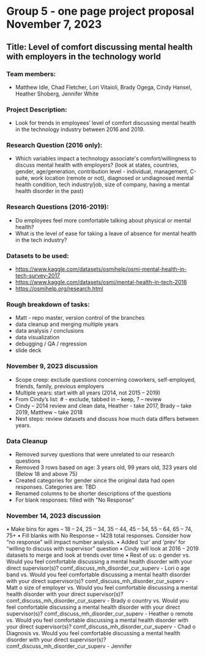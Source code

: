 # Group 5 - one page project proposal November 7, 2023
## Title: Level of comfort discussing mental health with employers in the technology world
### Team members: 
- Matthew Idle, Chad Fletcher, Lori Vitaioli, Brady Ogega, Cindy Hansel, Heather Shoberg, Jennifer White
### Project Description: 
- Look for trends in employees’ level of comfort discussing mental health in the technology industry between 2016 and 2019.

### Research Question (2016 only):
- Which variables impact a technology associate's comfort/willingness to discuss mental health with employers? (look at states, countries, gender, age/generation, contribution level - individual, management, C-suite, work location (remote or not), diagnosed or undiagnosed mental health condition, tech industry/job, size of company, having a mental health disorder in the past)

### Research Questions (2016-2019):
- Do employees feel more comfortable talking about physical or mental health?
- What is the level of ease for taking a leave of absence for mental health in the tech industry?

### Datasets to be used: 
- https://www.kaggle.com/datasets/osmihelp/osmi-mental-health-in-tech-survey-2017
- https://www.kaggle.com/datasets/osmi/mental-health-in-tech-2016
- https://osmihelp.org/research.html

### Rough breakdown of tasks:
- Matt - repo master, version control of the branches
- data cleanup and merging multiple years
- data analysis / conclusions
- data visualization 
- debugging / QA / regression
- slide deck

### November 9, 2023 discussion
- Scope creep: exclude questions concerning coworkers, self-employed, friends, family, previous employers
- Multiple years: start with all years (2014, not 2015 – 2019)
- From Cindy’s list:  # - exclude, tabbed in – keep, ? – review
- Cindy – 2014 review and clean data, Heather - take 2017, Brady – take 2019, Matthew – take 2018
- Next steps: review datasets and discuss how much data differs between years.

### Data Cleanup
- Removed survey questions that were unrelated to our research questions
- Removed 3 rows based on age: 3 years old, 99 years old, 323 years old (Below 18 and above 75)
- Created categories for gender since the original data had open responses. Categories are: TBD
- Renamed columns to be shorter descriptions of the questions
- For blank responses: filled with "No Response"


### November 14, 2023 discussion
  •	Make bins for ages – 18 – 24, 25 – 34, 35 – 44, 45 – 54, 55 – 64, 65 – 74, 75+
  •	Fill blanks with No Response – 1428 total responses. Consider how “no response” will impact number analysis.
  •	Added ‘cur’ and ‘prev’ for “willing to discuss with supervisor” question
  •	Cindy will look at 2016 – 2019 datasets to merge and look at trends over time
  •	Rest of us: 
  o	gender vs. Would you feel comfortable discussing a mental health disorder with your direct supervisor(s)? comf_discuss_mh_disorder_cur_superv - Lori
  o	age band vs. Would you feel comfortable discussing a mental health disorder with your direct supervisor(s)? comf_discuss_mh_disorder_cur_superv - Matt
  o	size of employer vs. Would you feel comfortable discussing a mental health disorder with your direct supervisor(s)? comf_discuss_mh_disorder_cur_superv - Brady
  o	country vs. Would you feel comfortable discussing a mental health disorder with your direct supervisor(s)? comf_discuss_mh_disorder_cur_superv - Heather
  o	remote vs. Would you feel comfortable discussing a mental health disorder with your direct supervisor(s)? comf_discuss_mh_disorder_cur_superv - Chad
  o	Diagnosis vs. Would you feel comfortable discussing a mental health disorder with your direct supervisor(s)? comf_discuss_mh_disorder_cur_superv - Jennifer
